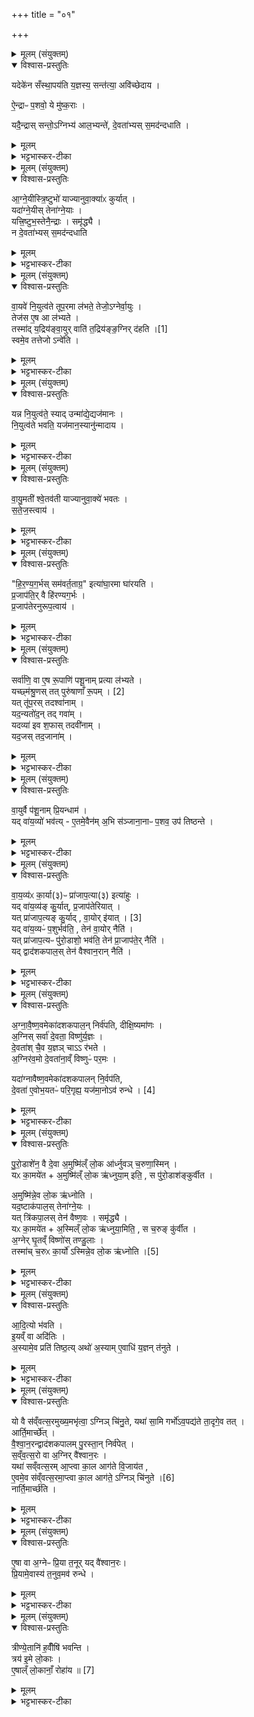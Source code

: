 +++
title = "०१"

+++

<details><summary>मूलम् (संयुक्तम्)</summary>

यदेके॑न सँस्था॒पय॑ति य॒ज्ञस्य॒ सन्त॑त्या॒ अवि॑च्छेदायै॒न्द्राᳶ प॒शवो॒ ये मु॑ष्क॒रा यदै॒न्द्रास्सन्तो॒ऽग्निभ्य॑ आल॒भ्यन्ते॑ दे॒वता॑भ्यस्स॒मद॑न्दधात्य्...
</details>

<details open><summary>विश्वास-प्रस्तुतिः</summary>

यदेके॑न सँस्था॒पय॑ति य॒ज्ञस्य॒ सन्त॑त्या॒ अवि॑च्छेदाय ।  

ऐ॒न्द्राᳶ प॒शवो॒ ये मु॑ष्क॒राः ।  

यदै॒न्द्रास् सन्तो॒ऽग्निभ्य॑ आल॒भ्यन्ते॑,  दे॒वता॑भ्यस् स॒मद॑न्दधाति ।  
</details>

<details><summary>मूलम्</summary>

यदेके॑न सँस्था॒पय॑ति य॒ज्ञस्य॒ सन्त॑त्या॒ अवि॑च्छेदाय ।  

ऐ॒न्द्राᳶ प॒शवो॒ ये मु॑ष्क॒राः ।  

यदै॒न्द्रास् सन्तो॒ऽग्निभ्य॑ आल॒भ्यन्ते॑,  दे॒वता॑भ्यस् स॒मद॑न्दधाति ।  
</details>

<details><summary>भट्टभास्कर-टीका</summary>

1अतः परमग्निकाण्डमेव अग्न्यार्षेयम् । एवं चतुर्थकाण्ड आम्नातानां मन्त्राणां परिसमाप्त्या इदानीं अग्निप्रयोगविहितान् कांश्चिद्धर्मविशेषान्वक्तुं द्वितीयं काण्डमारभ्यते । तत्र यदुक्तं 'अग्निभ्यः पशूनालभते' इत्यारभ्य 'प्राजापत्येन संस्थापयति' इत्यन्तेतन पक्षद्वयमग्निभ्यः पशूनालभ्य तान् पर्यग्निकृतानुत्सृज्य प्राजापत्येनैव संस्थापयेत् सर्वेषां संस्थापयेदिति, तत्र शेषविवक्षया प्रथमः पक्षोऽनूद्यते-यदेकेनेत्यादि ॥ यत्प्राजाप- तेनैकेन पशुना संस्थापयति यज्ञस्य सन्तत्यै साकल्येन निवृत्त्यर्थं भवति । तच्चाविच्छेदार्थं मध्ये विच्छेदो माभूदिति । पर्यग्नि- कृतानां उत्सर्गात् विच्छेदस्स्यात् प्राजापत्येन संस्थापनया तत्परिह्रियत इति । अथ द्वितीये पक्षे विशेषमाह- ऐन्द्राः खल्वेते पशवः ये मुष्करा मुष्कवन्तः अनुत्पातितवृषणाः 'ऊषसुषि- मुष्कमथो रः ' इत्यादिना रः । ऐन्द्रास्सन्तो ये अग्निभ्यः आलभ्यन्ते संज्ञप्यन्ते च ते सर्वे देवताभ्यः समदं कलहं दधाति उत्पादयति । इन्द्रस्याग्न्यादीनां च समानं माद्यन्त्यस्यामिति समत्कलहः । क्विप्, ' समानस्य छन्दसि ' इति सभावः ॥
</details>

<details><summary>मूलम् (संयुक्तम्)</summary>

आग्ने॒यीस्त्रि॒ष्टुभो॑ याज्यानुवा॒क्याः॑ कुर्या॒द्यदा॑ग्ने॒यीस्तेना॑ग्ने॒या यत्त्रि॒ष्टुभ॒स्तेनै॒न्द्रास्समृ॑द्ध्यै॒ न दे॒वता॑भ्यस्स॒मद॑न्दधाति
</details>

<details open><summary>विश्वास-प्रस्तुतिः</summary>

आ॒ग्ने॒यीस्त्रि॒ष्टुभो॑ याज्यानुवा॒क्या॑ᳵ कुर्यात् ।  
यदा॑ग्ने॒यीस् तेना॑ग्ने॒याः ।  
यत्त्रि॒ष्टुभ॒स्तेनै॒न्द्राः । समृ॑द्ध्यै ।  
न दे॒वता॑भ्यस् स॒मद॑न्दधाति
</details>

<details><summary>मूलम्</summary>

आ॒ग्ने॒यीस्त्रि॒ष्टुभो॑ याज्यानुवा॒क्या॑ᳵ कुर्यात् ।  
यदा॑ग्ने॒यीस् तेना॑ग्ने॒याः ।  
यत्त्रि॒ष्टुभ॒स्तेनै॒न्द्राः । समृ॑द्ध्यै ।  
न दे॒वता॑भ्यस् स॒मद॑न्दधाति
</details>

<details><summary>भट्टभास्कर-टीका</summary>

2आग्नेयीरित्यादि ॥ गतम् ॥
+++(सम्पादकटिप्पनी - विस्तृतं व्याख्यानमन्यत्र मृग्यम् ।)+++
</details>

<details><summary>मूलम् (संयुक्तम्)</summary>

वा॒यवे॑ नि॒युत्व॑ते तूप॒रमा ल॑भते॒ तेजो॒ऽग्नेर्वा॒युस्तेज॑स ए॒ष आ ल॑भ्यते॒ तस्मा॑द्य॒द्रिय॑ङ्वा॒युः [1]  
वाति॑ त॒द्रिय॑ङ्ङ॒ग्निर्द॑हति॒ स्वमे॒व तत्तेजोऽन्वे॑ति॒
</details>

<details open><summary>विश्वास-प्रस्तुतिः</summary>

वा॒यवे॑ नि॒युत्व॑ते तूप॒रमा ल॑भते॒ तेजो॒ऽग्नेर्वा॒युः ।  
तेज॑स ए॒ष आ ल॑भ्यते ।  
तस्मा॑द् य॒द्रिय॑ङ्वा॒युर् वाति॑ त॒द्रिय॑ङ्ङ॒ग्निर् द॑हति ।[1]  
स्वमे॒व तत्तेजो ऽन्वे॑ति ।  
</details>

<details><summary>मूलम्</summary>

वा॒यवे॑ नि॒युत्व॑ते तूप॒रमा ल॑भते॒ तेजो॒ऽग्नेर्वा॒युः ।  
तेज॑स ए॒ष आ ल॑भ्यते ।  
तस्मा॑द् य॒द्रिय॑ङ्वा॒युर् वाति॑ त॒द्रिय॑ङ्ङ॒ग्निर् द॑हति ।[1]  
स्वमे॒व तत्तेजो ऽन्वे॑ति ।  
</details>

<details><summary>भट्टभास्कर-टीका</summary>

3अधुना तृतीयमपि पक्षं समर्थयति-वायवे नियुत्वत इति ॥ सर्वेषामेतेषां स्थाने एक एव वायव्यः पशुस्तूपर आलभ्यते । तूपरः शृङ्गहीनः । तेज इति । तद्धेतुत्वात्ताच्छव्यम् । वायुना अभिध्यायमानो अग्निस्तेजस्वीभवति । तस्माद्यद्रियङ् यद्दिगभिमुखो वाति वायुः अग्निरपि तद्रियङ् तद्दिगभिमुखो दहति गच्छतीति यावत् । यदञ्चति तदञ्चतीति ऋत्विगादिना क्विन्, ' विष्वग्देवयोश्च ' इत्यद्र्यादेशः । अद्रिसक्रियोरन्तोदात्तत्वनिपातः कृत्स्नरनिवृत्त्यर्थम्, 'क्विन्प्रत्ययस्य कुः' इति कुत्वम् । आत्मनस्तेजोहेतुत्वमनुगच्छति वायुः ॥
</details>

<details><summary>मूलम् (संयुक्तम्)</summary>

यन्न नि॒युत्व॑ते॒ स्यादुन्मा॑द्ये॒द्यज॑मानो नि॒युत्व॑ते भवति॒ यज॑मान॒स्यानु॑न्मादाय
</details>

<details open><summary>विश्वास-प्रस्तुतिः</summary>

यन्न नि॒युत्व॑ते॒ स्याद् उन्मा॑द्ये॒द्यज॑मानः ।  
नि॒युत्व॑ते भवति॒ यज॑मान॒स्यानु॑न्मादाय ।  
</details>

<details><summary>मूलम्</summary>

यन्न नि॒युत्व॑ते॒ स्याद् उन्मा॑द्ये॒द्यज॑मानः ।  
नि॒युत्व॑ते भवति॒ यज॑मान॒स्यानु॑न्मादाय ।  
</details>

<details><summary>भट्टभास्कर-टीका</summary>

4यदिति ॥ केवलवायव्यत्वे यजमान उन्माद्येत् ॥
</details>

<details><summary>मूलम् (संयुक्तम्)</summary>

वायु॒मती॑ श्वे॒तव॑ती याज्यानुवा॒क्ये॑ भवतस्सतेज॒स्त्वाय॑
</details>

<details open><summary>विश्वास-प्रस्तुतिः</summary>

वा॒यु॒मती॑ श्वे॒तव॑ती याज्यानुवा॒क्ये॑ भवतः ।  
स॒ते॒ज॒स्त्वाय॑ ।  
</details>

<details><summary>मूलम्</summary>

वा॒यु॒मती॑ श्वे॒तव॑ती याज्यानुवा॒क्ये॑ भवतः ।  
स॒ते॒ज॒स्त्वाय॑ ।  
</details>

<details><summary>भट्टभास्कर-टीका</summary>

5वायुमतीति ॥ 'पीवोन्नात्' इत्येवमाद्ये नियुत्वत्यौ श्वेत- वत्यौ 'वा छन्दसि' इति पूर्वसवर्णदीर्घत्वम् । सतेजस्त्वायेति । स्वतोस्य तेजस्त्वात् ॥
</details>

<details><summary>मूलम् (संयुक्तम्)</summary>

हिरण्यग॒र्भस्सम॑वर्त॒ताग्र॒ इत्या॑घा॒रमा घा॑रयति प्र॒जाप॑ति॒र्वै हि॑रण्यग॒र्भᳶ प्र॒जाप॑तेरनुरूप॒त्वाय॒
</details>

<details open><summary>विश्वास-प्रस्तुतिः</summary>

"हि॒र॒ण्य॒ग॒र्भस् सम॑वर्त॒ताग्र॒" इत्या॑घा॒रमा घा॑रयति ।  
प्र॒जाप॑ति॒र् वै हि॑रण्यग॒र्भः ।  
प्र॒जाप॑तेरनुरूप॒त्वाय॑ ।  
</details>

<details><summary>मूलम्</summary>

"हि॒र॒ण्य॒ग॒र्भस् सम॑वर्त॒ताग्र॒" इत्या॑घा॒रमा घा॑रयति ।  
प्र॒जाप॑ति॒र् वै हि॑रण्यग॒र्भः ।  
प्र॒जाप॑तेरनुरूप॒त्वाय॑ ।  
</details>

<details><summary>भट्टभास्कर-टीका</summary>

6हिरण्यगर्भ इति ॥ स्रुचैव विधीयते । प्रजापतेरिति । एवं हि प्रजापतेरनुरूपत्वं भवतीति ।
</details>

<details><summary>मूलम् (संयुक्तम्)</summary>

सर्वा॑णि॒ वा ए॒ष रू॒पाणि॑ पशू॒नाम्प्रत्या ल॑भ्यते॒ यच्छ्म॑श्रु॒णस्तत् [2]  
पुरु॑षाणाँ रू॒पम्यत्तू॑प॒रस्तदश्वा॑ना॒य्ँयद॒न्यतो॑द॒न्तद्गवा॒य्ँयदव्या॑ इव श॒फास्तदवी॑ना॒य्ँयद॒जस्तद॒जाना॑व्...
</details>

<details open><summary>विश्वास-प्रस्तुतिः</summary>

सर्वा॑णि॒ वा ए॒ष रू॒पाणि॑ पशू॒नाम् प्रत्या ल॑भ्यते ।  
यच्छ्म॑श्रु॒णस् तत् पुरु॑षाणाँ रू॒पम् । [2]  
यत् तू॑प॒रस् तदश्वा॑नाम् ।  
यद॒न्यतो॑द॒न् तद् गवा॑म् ।  
यदव्या॑ इव श॒फास् तदवी॑नाम् ।  
यद॒जस् तद॒जाना॑म् ।  
</details>

<details><summary>मूलम्</summary>

सर्वा॑णि॒ वा ए॒ष रू॒पाणि॑ पशू॒नाम् प्रत्या ल॑भ्यते ।  
यच्छ्म॑श्रु॒णस् तत् पुरु॑षाणाँ रू॒पम् । [2]  
यत् तू॑प॒रस् तदश्वा॑नाम् ।  
यद॒न्यतो॑द॒न् तद् गवा॑म् ।  
यदव्या॑ इव श॒फास् तदवी॑नाम् ।  
यद॒जस् तद॒जाना॑म् ।  
</details>

<details><summary>भट्टभास्कर-टीका</summary>

7सर्वाणीति ॥ पशूनां सर्वाणि रूपाणि प्रत्येषः य आलभ्यते प्राजापत्याम्नातमेवे त्यर्थः । कथमित्याह-यदित्यादि । श्मश्रुणत्वात् पुरुषाणां रूपं प्रत्यालभते । तूपरत्वादश्वानाम् । अन्यतोदत्त्वात् गवाम् । ' छन्दसि च ' इति तद्भावः । अवितुल्यशफत्वात् अवीनाम् । अजत्वात् अजानां सर्वेषाम् ॥
</details>

<details><summary>मूलम् (संयुक्तम्)</summary>

वा॒युर्वै प॑शू॒नाम्प्रि॒यन्धाम॒ यद्वा॑य॒व्यो॑ भव॑त्ये॒तमे॒वैन॑म॒भि स॑ञ्जाना॒नाᳶ प॒शव॒ उप॑ तिष्ठन्ते
</details>

<details open><summary>विश्वास-प्रस्तुतिः</summary>

वा॒युर्वै प॑शू॒नाम् प्रि॒यन्धाम॑ ।  
यद् वा॑य॒व्यो॑ भव॑त्य् - ए॒तमे॒वैन॑म् अ॒भि स॑ञ्जाना॒नाᳶ प॒शव॒ उप॑ तिष्ठन्ते ।  
</details>

<details><summary>मूलम्</summary>

वा॒युर्वै प॑शू॒नाम् प्रि॒यन्धाम॑ ।  
यद् वा॑य॒व्यो॑ भव॑त्य् - ए॒तमे॒वैन॑म् अ॒भि स॑ञ्जाना॒नाᳶ प॒शव॒ उप॑ तिष्ठन्ते ।  
</details>

<details><summary>भट्टभास्कर-टीका</summary>

8वायुर्वा इति ॥ वृष्ट्यादिद्वारेणोत्पत्तिहेतुत्वात् पशूनां प्रियं स्थानम् । तस्माद्वायव्यत्वे एवमेकप्रियस्थानात्मकं वायुमेवाभिसञ्जानानाः प्रत्यभिजानन्तः पशव एवैनं पशव उपतिष्ठन्ते अतश्च सर्वपशुप्रत्याम्नातमितीदं पशोस्स्तुतिः ॥
</details>

<details><summary>मूलम् (संयुक्तम्)</summary>

वाय॒व्य॑ᳵ का॒र्या(३)ᳶ प्रा॑जाप॒त्या(३) इत्या॑हु॒र्यद्वा॑य॒व्य॑ङ्कु॒र्यात्प्र॒जाप॑तेरिया॒द्यत्प्रा॑जाप॒त्यङ्कु॒र्याद्वा॒योः [3]  
इ॒या॒द्यद्वा॑य॒व्यᳶ॑ प॒शुर्भव॑ति॒ तेन॑ वा॒योर्नैति॒ यत्प्रा॑जाप॒त्यᳶ पु॑रो॒डाशो॒ भव॑ति॒ तेन॑ प्रा॒जाप॑ते॒र्नैति॒ यद्द्वाद॑शकपाल॒स्तेन॑ वैश्वान॒रान्नैत्य्...
</details>

<details open><summary>विश्वास-प्रस्तुतिः</summary>

वा॒य॒व्य॑ᳵ का॒र्या(३)ᳶ प्रा॑जाप॒त्या(३) इत्या॑हुः ।  
यद् वा॑य॒व्य॑ङ् कु॒र्यात्, प्र॒जाप॑तेरियात् ।  
यत् प्रा॑जाप॒त्यङ् कु॒र्याद् , वा॒योर् इ॑यात्  । [3]  
यद् वा॑य॒व्यᳶ॑ प॒शुर्भव॑ति॒ , तेन॑ वा॒योर् नैति॑ ।  
यत् प्रा॑जाप॒त्यᳶ पु॑रो॒डाशो॒ भव॑ति॒ तेन॑ प्रा॒जाप॑ते॒र् नैति॑ ।  
यद् द्वाद॑शकपाल॒स् तेन॑ वैश्वान॒रान् नैति॑ ।  
</details>

<details><summary>मूलम्</summary>

वा॒य॒व्य॑ᳵ का॒र्या(३)ᳶ प्रा॑जाप॒त्या(३) इत्या॑हुः ।  
यद् वा॑य॒व्य॑ङ् कु॒र्यात्, प्र॒जाप॑तेरियात् ।  
यत् प्रा॑जाप॒त्यङ् कु॒र्याद् , वा॒योर् इ॑यात्  । [3]  
यद् वा॑य॒व्यᳶ॑ प॒शुर्भव॑ति॒ , तेन॑ वा॒योर् नैति॑ ।  
यत् प्रा॑जाप॒त्यᳶ पु॑रो॒डाशो॒ भव॑ति॒ तेन॑ प्रा॒जाप॑ते॒र् नैति॑ ।  
यद् द्वाद॑शकपाल॒स् तेन॑ वैश्वान॒रान् नैति॑ ।  
</details>

<details><summary>भट्टभास्कर-टीका</summary>

9वायव्यार्थे प्राजापत्यस्य पशुपुरोडाशस्य विधानार्थं पशोर्विचारः । 'विचार्यमाणानाम्' इति प्लुतः । यदित्यादि ॥ इयात् अपगच्छेत् सम्बन्धोस्य न स्यात् तत्र पशोर्वायव्यत्वात् पशुपुरोडाशस्य च प्राजापत्यत्वात् दोषद्वयं परिहृतम् । इदं चापरमुच्यते तस्य पशुपुरोडाशस्य द्वादशकपालत्वात् वैश्वानरान्नापगमः ॥
</details>

<details><summary>मूलम् (संयुक्तम्)</summary>

आ॑ग्नावैष्ण॒वमेका॑दशकपाल॒न्निर्व॑पति दीक्षि॒ष्यमा॑णो॒ऽग्निस्सर्वा॑ दे॒वता॒ विष्णु॑र्य॒ज्ञो दे॒वता॑श्चै॒व य॒ज्ञञ्चा र॑भते॒ऽग्निर॑व॒मो दे॒वता॑ना॒व्ँविष्णुᳶ॑ पर॒मो यदा॑ग्नावैष्ण॒वमेका॑दशकपालन्नि॒र्वप॑ति दे॒वताः॑ [4]  
ए॒वोभ॒यतᳶ॑ परि॒गृह्य॒ यज॑मा॒नोऽव॑ रुन्द्धे
</details>

<details open><summary>विश्वास-प्रस्तुतिः</summary>

अ॒ग्ना॒वै॒ष्ण॒वमेका॑दशकपाल॒न् निर्व॑पति, दीक्षि॒ष्यमा॑णः ।  
अ॒ग्निस् सर्वा॑ दे॒वता॒ विष्णु॑र्य॒ज्ञः ।  
दे॒वता॑श् चै॒व य॒ज्ञञ् चाऽऽ र॑भते ।  
अ॒ग्निर॑व॒मो दे॒वता॑ना॒व्ँ विष्णुᳶ॑ पर॒मः ।  

यदा॑ग्नावैष्ण॒वमेका॑दशकपालन् नि॒र्वप॑ति,  
दे॒वता॑ ए॒वोभ॒यतᳶ॑ परि॒गृह्य॒ यज॑मा॒नोऽव॑ रुन्धे । [4]  
</details>

<details><summary>मूलम्</summary>

अ॒ग्ना॒वै॒ष्ण॒वमेका॑दशकपाल॒न् निर्व॑पति, दीक्षि॒ष्यमा॑णः ।  
अ॒ग्निस् सर्वा॑ दे॒वता॒ विष्णु॑र्य॒ज्ञः ।  
दे॒वता॑श् चै॒व य॒ज्ञञ् चाऽऽ र॑भते ।  
अ॒ग्निर॑व॒मो दे॒वता॑ना॒व्ँ विष्णुᳶ॑ पर॒मः ।  

यदा॑ग्नावैष्ण॒वमेका॑दशकपालन् नि॒र्वप॑ति,  
दे॒वता॑ ए॒वोभ॒यतᳶ॑ परि॒गृह्य॒ यज॑मा॒नोऽव॑ रुन्धे । [4]  
</details>

<details><summary>भट्टभास्कर-टीका</summary>

10शाखान्तरे येद्वेश्वानरस्य पुरोडाशं तदप्येतेनोपसंहृतमिति दर्शयति-आग्नावैष्णावमित्यादि ॥ दीक्षणीयायां 'तस्मा एतमाग्रावैप्णवं' इति प्रकृतौ विहितस्यानुवादोऽयं विशेषविधानार्थम् । अग्निस्सर्वा इत्यादि । सर्वदेवतात्वेन अग्नेस्स्तुतिः, यज्ञत्वेन विष्णोः । अवमः पश्चिमः । परम उत्कृष्टः । यज्ञभुजां देवानां सीमानावेतौ आभ्यां देवानुभयतः परिगृह्य अवरुन्धे लभते यजमान एताम् एतत्साध्यं वा फलम् ॥
</details>

<details><summary>मूलम् (संयुक्तम्)</summary>

पुरो॒डाशे॑न॒ वै दे॒वा अ॒मुष्मि॑ल्ँलो॒क आ॑र्ध्नुवञ्च॒रुणा॒स्मिन्यᳵ का॒मये॑ता॒मुष्मि॑ल्ँलो॒क ऋ॑ध्नुया॒मिति॒ स पु॑रो॒डाश॑ङ्कुर्वीता॒मुष्मि॑न्ने॒व लो॒क ऋ॑ध्नोति॒ यद॒ष्टाक॑पाल॒स्तेना॑ग्ने॒यो यत्त्रि॑कपा॒लस्तेन॑ वैष्ण॒वस्समृ॑द्ध्यै॒ यᳵ का॒मये॑ता॒स्मिल्ँ लो॒क ऋ॑ध्नुया॒मिति॒ स च॒रुङ्कु॑र्वीता॒ग्नेर्घृ॒तव्ँविष्णो॑स्तण्डु॒लास्तस्मा॑त् [5]  
च॒रुᳵ का॒र्यो॑ऽस्मिन्ने॒व लो॒क ऋ॑ध्नोत्य्...
</details>

<details open><summary>विश्वास-प्रस्तुतिः</summary>

पु॒रो॒डाशे॑न॒ वै दे॒वा अ॒मुष्मि॑ल्ँ लो॒क आ॑र्ध्नुवञ् च॒रुणा॒स्मिन् ।  
यᳵ का॒मये॑त + अ॒मुष्मि॑ल्ँ लो॒क ऋ॑ध्नुया॒म् इति॒ ,
स पु॑रो॒डाश॑ङ्कुर्वीत ।  

अ॒मुष्मि॑न्ने॒व लो॒क ऋ॑ध्नोति ।  
यद॒ष्टाक॑पाल॒स् तेना॑ग्ने॒यः ।   
यत् त्रि॑कपा॒लस् तेन॑ वैष्ण॒वः । समृ॑द्ध्यै ।  
यᳵ का॒मये॑त + अ॒स्मिल्ँ  लो॒क ऋ॑ध्नुया॒मिति॒ , स च॒रुङ् कु॑र्वीत ।  
अ॒ग्नेर् घृ॒तव्ँ विष्णो॑स् तण्डु॒लाः ।  
तस्मा॑च्  च॒रुᳵ का॒र्यो॑ ऽस्मिन्ने॒व लो॒क ऋ॑ध्नोति ।[5]  
</details>

<details><summary>मूलम्</summary>

पु॒रो॒डाशे॑न॒ वै दे॒वा अ॒मुष्मि॑ल्ँ लो॒क आ॑र्ध्नुवञ् च॒रुणा॒स्मिन् ।  
यᳵ का॒मये॑त + अ॒मुष्मि॑ल्ँ लो॒क ऋ॑ध्नुया॒म् इति॒ ,
स पु॑रो॒डाश॑ङ्कुर्वीत ।  

अ॒मुष्मि॑न्ने॒व लो॒क ऋ॑ध्नोति ।  
यद॒ष्टाक॑पाल॒स् तेना॑ग्ने॒यः ।   
यत् त्रि॑कपा॒लस् तेन॑ वैष्ण॒वः । समृ॑द्ध्यै ।  
यᳵ का॒मये॑त + अ॒स्मिल्ँ  लो॒क ऋ॑ध्नुया॒मिति॒ , स च॒रुङ् कु॑र्वीत ।  
अ॒ग्नेर् घृ॒तव्ँ विष्णो॑स् तण्डु॒लाः ।  
तस्मा॑च्  च॒रुᳵ का॒र्यो॑ ऽस्मिन्ने॒व लो॒क ऋ॑ध्नोति ।[5]  
</details>

<details><summary>भट्टभास्कर-टीका</summary>

11पुरोडाशेनेति ॥ विशेषविधिः । अमुष्मिन् लोके ऋद्धिकामस्य पुरोडाशः । अस्मिन्लोके ऋद्धिकामस्य चरुः । गतमन्यत् ॥
</details>

<details><summary>मूलम् (संयुक्तम्)</summary>

आदि॒त्यो भ॑वती॒यव्ँवा अदि॑तिर॒स्यामे॒व प्रति॑ तिष्ठ॒त्यथो॑ अ॒स्यामे॒वाधि॑ य॒ज्ञन्त॑नुते॒
</details>

<details open><summary>विश्वास-प्रस्तुतिः</summary>

आ॒दि॒त्यो भ॑वति ।  
इ॒यव्ँ वा अदि॑तिः ।  
अ॒स्यामे॒व प्रति॑ तिष्ठ॒त्य् अथो॑ अ॒स्याम् ए॒वाधि॑ य॒ज्ञन् त॑नुते ।  
</details>

<details><summary>मूलम्</summary>

आ॒दि॒त्यो भ॑वति ।  
इ॒यव्ँ वा अदि॑तिः ।  
अ॒स्यामे॒व प्रति॑ तिष्ठ॒त्य् अथो॑ अ॒स्याम् ए॒वाधि॑ य॒ज्ञन् त॑नुते ।  
</details>

<details><summary>भट्टभास्कर-टीका</summary>

12आदित्य इति ॥ कः आन (?) । अथो अपि च अस्यां पृथिव्यां अधियज्ञं तनुते आदित्यं सर्वा पृथिवी देवी यजमानमिति ॥
</details>

<details><summary>मूलम् (संयुक्तम्)</summary>

यो वै स॑व्ँवत्स॒रमुख्य॒मभृ॑त्वा॒ग्निञ्चि॑नु॒ते यथा॑ सा॒मि गर्भो॑ऽव॒पद्य॑ते ता॒दृगे॒व तदार्ति॒मार्च्छे॑द्वैश्वान॒रन्द्वाद॑शकपालम्पु॒रस्ता॒न्निर्व॑पेत्सव्ँवत्स॒रो वा अ॒ग्निर्वै॑श्वान॒रो यथा॑ सव्ँवत्स॒रमा॒प्त्वा [6]  
का॒ल आग॑ते वि॒जाय॑त ए॒वमे॒व स॑व्ँवत्स॒रमा॒प्त्वा का॒ल आग॑ते॒ऽग्निञ्चि॑नुते॒ नार्ति॒मार्च्छ॑त्य्
</details>

<details open><summary>विश्वास-प्रस्तुतिः</summary>

यो वै स॑व्ँवत्स॒रमुख्य॒मभृ॑त्वा॒ ऽग्निञ् चि॑नु॒ते, यथा॑ सा॒मि गर्भो॑ऽव॒पद्य॑ते ता॒दृगे॒व तत् ।  
आर्ति॒मार्च्छे॑त् ।  
वै॒श्वा॒न॒रन्द्वाद॑शकपालम् पु॒रस्ता॒न् निर्व॑पेत् ।  
स॒व्ँव॒त्स॒रो वा अ॒ग्निर् वै॑श्वान॒रः ।  
यथा॑ सव्ँवत्स॒रम् आ॒प्त्वा  का॒ल आग॑ते वि॒जाय॑त ,  
ए॒वमे॒व स॑व्ँवत्स॒रमा॒प्त्वा का॒ल आग॑ते॒ ऽग्निञ् चि॑नुते ।[6]  
नार्ति॒मार्च्छ॑ति ।  
</details>

<details><summary>मूलम्</summary>

यो वै स॑व्ँवत्स॒रमुख्य॒मभृ॑त्वा॒ ऽग्निञ् चि॑नु॒ते, यथा॑ सा॒मि गर्भो॑ऽव॒पद्य॑ते ता॒दृगे॒व तत् ।  
आर्ति॒मार्च्छे॑त् ।  
वै॒श्वा॒न॒रन्द्वाद॑शकपालम् पु॒रस्ता॒न् निर्व॑पेत् ।  
स॒व्ँव॒त्स॒रो वा अ॒ग्निर् वै॑श्वान॒रः ।  
यथा॑ सव्ँवत्स॒रम् आ॒प्त्वा  का॒ल आग॑ते वि॒जाय॑त ,  
ए॒वमे॒व स॑व्ँवत्स॒रमा॒प्त्वा का॒ल आग॑ते॒ ऽग्निञ् चि॑नुते ।[6]  
नार्ति॒मार्च्छ॑ति ।  
</details>

<details><summary>भट्टभास्कर-टीका</summary>

13यो वा इत्यादि ॥ संवत्सरमुख्यस्याभरणे वैश्वानराग्रिविधिः । सामीति । गर्भकालस्यैकादशापगमे आर्तिमार्छेदिति । यजमानः वैश्वानरस्य संवत्सरत्वात् । संवत्सरकार्यलाभः । ततः काले च यजनात् यजमानस्य आर्त्यभावः ॥
</details>

<details><summary>मूलम् (संयुक्तम्)</summary>

ए॒षा वा अ॒ग्नेᳶ प्रि॒या त॒नूर्यद्वै॑श्वान॒रᳶ प्रि॒यामे॒वास्य॑ त॒नुव॒मव॑ रुन्द्धे॒
</details>

<details open><summary>विश्वास-प्रस्तुतिः</summary>

ए॒षा वा अ॒ग्नेᳶ प्रि॒या त॒नूर् यद् वै॑श्वान॒रः।  
प्रि॒यामे॒वास्य॑ त॒नुव॒मव॑ रुन्धे ।  
</details>

<details><summary>मूलम्</summary>

ए॒षा वा अ॒ग्नेᳶ प्रि॒या त॒नूर् यद् वै॑श्वान॒रः।  
प्रि॒यामे॒वास्य॑ त॒नुव॒मव॑ रुन्धे ।  
</details>

<details><summary>भट्टभास्कर-टीका</summary>

14एषेति ॥ गतम् ॥
+++( सम्पादकटिप्पनी - विस्तृतं व्याख्यानमन्यत्र मृग्यम्। )+++
</details>

<details><summary>मूलम् (संयुक्तम्)</summary>

त्रीण्ये॒तानि॑ ह॒वीँषि॑ भवन्ति॒ त्रय॑ इ॒मे लो॒का ए॒षाल्ँलो॒कानाँ॒ रोहा॑य ॥ [7]  
</details>

<details open><summary>विश्वास-प्रस्तुतिः</summary>

त्रीण्ये॒तानि॑ ह॒वीँषि॑ भवन्ति ।  
त्रय॑ इ॒मे लो॒काः ।  
ए॒षाल्ँ लो॒कानाँ॒ रोहा॑य ॥ [7]  
</details>

<details><summary>मूलम्</summary>

त्रीण्ये॒तानि॑ ह॒वीँषि॑ भवन्ति ।  
त्रय॑ इ॒मे लो॒काः ।  
ए॒षाल्ँ लो॒कानाँ॒ रोहा॑य ॥ [7]  
</details>

<details><summary>भट्टभास्कर-टीका</summary>

15त्रीणीति ॥ वैश्वानरान्तानि नित्यानीति मन्यन्ते । विकल्पवचनं विकृत्यर्थं स्यादिति ॥

इति पञ्चमे पञ्चमे प्रथमोनुवाकः ॥  
</details>

